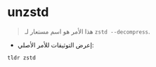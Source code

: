 # unzstd

> هذا الأمر هو اسم مستعار لـ `zstd --decompress`.

- إعرض التوثيقات للأمر الأصلي:

`tldr zstd`
